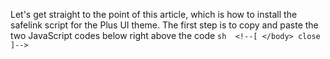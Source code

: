 
Let's get straight to the point of this article, which is how to install the safelink script for the Plus UI theme. The first step is to copy and paste the two JavaScript codes below right above the code  ```sh  <!--[ </body> close ]-->  ```
